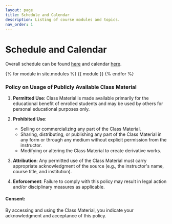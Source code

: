 ```yaml
---
layout: page
title: Schedule and Calendar
description: Listing of course modules and topics.
nav_order: 1
---
```


# Schedule and Calendar

Overall schedule can be found [here](/assets/images/ContentOutline.pdf) and calendar [here](https://harvard-iacs.github.io/2023-AC215/assets/images/AC215%20-%20Schedule.svg).



{% for module in site.modules %}
{{ module }}
{% endfor %}



### Policy on Usage of Publicly Available Class Material

1. **Permitted Use**: Class Material is made available primarily for the educational benefit of enrolled students and may be used by others for personal educational purposes only.

2. **Prohibited Use**: 
   - Selling or commercializing any part of the Class Material.
   - Sharing, distributing, or publishing any part of the Class Material in any form or through any medium without explicit permission from the instructor.
   - Modifying or altering the Class Material to create derivative works.

3. **Attribution**: Any permitted use of the Class Material must carry appropriate acknowledgment of the source (e.g., the instructor's name, course title, and institution).

4. **Enforcement**: Failure to comply with this policy may result in legal action and/or disciplinary measures as applicable.

#### Consent:

By accessing and using the Class Material, you indicate your acknowledgment and acceptance of this policy.

